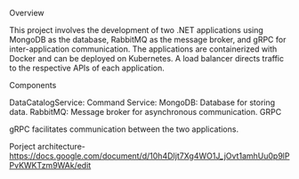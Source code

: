 Overview

This project involves the development of two .NET applications using MongoDB as the database, RabbitMQ as the message broker, and gRPC for inter-application communication. The applications are containerized with Docker and can be deployed on Kubernetes. A load balancer directs traffic to the respective APIs of each application.

Components

DataCatalogService: 
Command Service: 
MongoDB: Database for storing data. 
RabbitMQ: Message broker for asynchronous communication. 
GRPC

gRPC facilitates communication between the two applications.

Porject architecture- 
https://docs.google.com/document/d/10h4DIjt7Xg4WO1J_jOvt1amhUu0p9lPPvKWKTzm9WAk/edit

